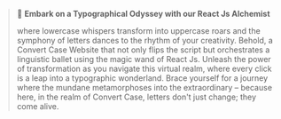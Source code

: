 > :memo: **Embark on a Typographical Odyssey with our React Js Alchemist**
>
> where lowercase whispers transform into uppercase roars and the symphony of letters dances to the rhythm of your creativity. 
Behold, a Convert Case Website that not only flips the script but orchestrates a linguistic ballet using the magic wand of React Js. 
Unleash the power of transformation as you navigate this virtual realm, where every click is a leap into a typographic wonderland. Brace yourself for a journey where the mundane metamorphoses into the extraordinary – because here, in the realm of Convert Case, letters don't just change; they come alive.


